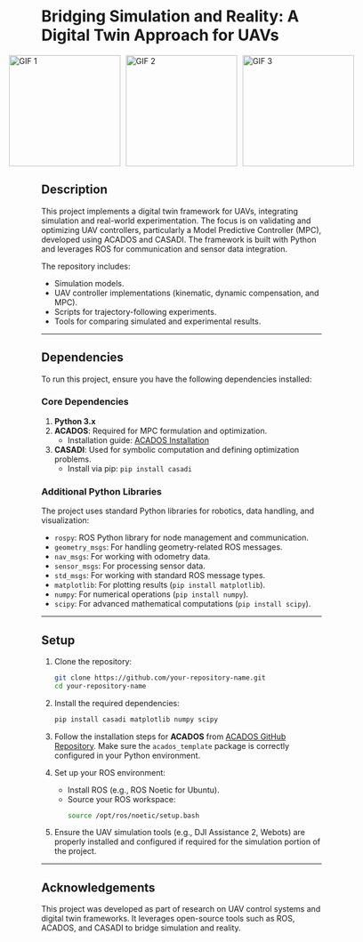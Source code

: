 # **Bridging Simulation and Reality: A Digital Twin Approach for UAVs**

<div style="display: flex; justify-content: center; align-items: center; gap: 10px;">
  <img src="H_Comparacion_Kinetic.gif" alt="GIF 1" width="200">
  <img src="H_Comparacion_Com_din.gif" alt="GIF 2" width="200">
  <img src="H_Comparacion_MPC.gif" alt="GIF 3" width="200">
</div>

## **Description**
This project implements a digital twin framework for UAVs, integrating simulation and real-world experimentation. The focus is on validating and optimizing UAV controllers, particularly a Model Predictive Controller (MPC), developed using ACADOS and CASADI. The framework is built with Python and leverages ROS for communication and sensor data integration.  

The repository includes:
- Simulation models.
- UAV controller implementations (kinematic, dynamic compensation, and MPC).
- Scripts for trajectory-following experiments.
- Tools for comparing simulated and experimental results.

---

## **Dependencies**
To run this project, ensure you have the following dependencies installed:

### **Core Dependencies**
1. **Python 3.x**
2. **ACADOS**: Required for MPC formulation and optimization.
   - Installation guide: [ACADOS Installation](https://github.com/acados/acados)
3. **CASADI**: Used for symbolic computation and defining optimization problems.
   - Install via pip: `pip install casadi`

### **Additional Python Libraries**
The project uses standard Python libraries for robotics, data handling, and visualization:
- `rospy`: ROS Python library for node management and communication.
- `geometry_msgs`: For handling geometry-related ROS messages.
- `nav_msgs`: For working with odometry data.
- `sensor_msgs`: For processing sensor data.
- `std_msgs`: For working with standard ROS message types.
- `matplotlib`: For plotting results (`pip install matplotlib`).
- `numpy`: For numerical operations (`pip install numpy`).
- `scipy`: For advanced mathematical computations (`pip install scipy`).

---

## **Setup**
1. Clone the repository:
   ```bash
   git clone https://github.com/your-repository-name.git
   cd your-repository-name
   ```

2. Install the required dependencies:
   ```bash
   pip install casadi matplotlib numpy scipy
   ```

3. Follow the installation steps for **ACADOS** from [ACADOS GitHub Repository](https://github.com/acados/acados). Make sure the `acados_template` package is correctly configured in your Python environment.

4. Set up your ROS environment:
   - Install ROS (e.g., ROS Noetic for Ubuntu).
   - Source your ROS workspace:
     ```bash
     source /opt/ros/noetic/setup.bash
     ```

5. Ensure the UAV simulation tools (e.g., DJI Assistance 2, Webots) are properly installed and configured if required for the simulation portion of the project.

---

## **Acknowledgements**
This project was developed as part of research on UAV control systems and digital twin frameworks. It leverages open-source tools such as ROS, ACADOS, and CASADI to bridge simulation and reality.

